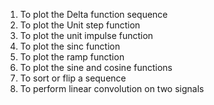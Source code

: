 1. To plot the Delta function sequence
2. To plot the Unit step function
3. To plot the unit impulse function
4. To plot the sinc function
5. To plot the ramp function
6. To plot the sine and cosine functions
7. To sort or flip a sequence
8. To perform linear convolution on two signals
